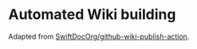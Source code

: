 # Automated Wiki building

Adapted from [SwiftDocOrg/github-wiki-publish-action](https://github.com/SwiftDocOrg/github-wiki-publish-action/tree/c66fc9c53aa2f76fbcae98bedaa71571c675ec7f).
